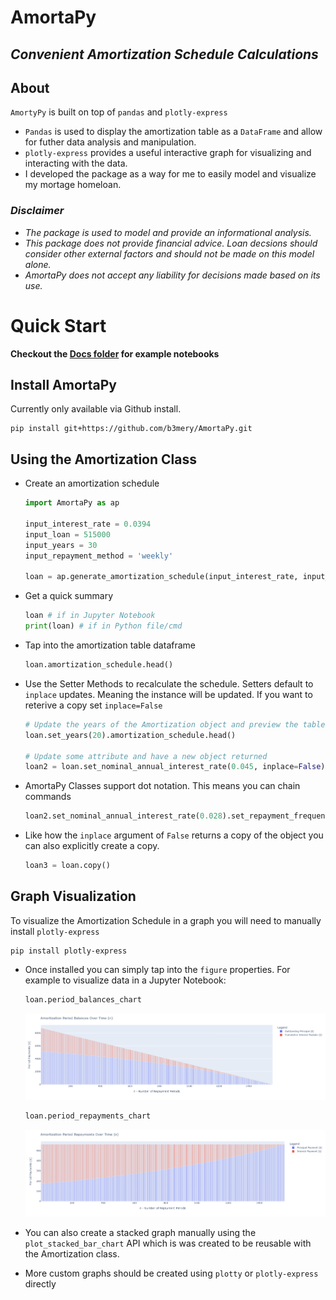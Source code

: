 # AmortaPy
## <i>Convenient Amortization Schedule Calculations</i>
## About
`AmortyPy` is built on top of `pandas` and `plotly-express`
* `Pandas` is used to display the amortization table as a `DataFrame` and allow for futher data analysis and manipulation.
* `plotly-express` provides a useful interactive graph for visualizing and interacting with the data.  
* I developed the package as a way for me to easily model and visualize my mortage homeloan. 

### <i><b>Disclaimer</b>
* The package is used to model and provide an informational analysis. 
* This package does not provide financial advice. Loan decsions should consider other external factors and should not be made on this model alone. 
* AmortaPy does not accept any liability for decisions made based on its use.
</i>

# Quick Start
<b>Checkout the [Docs folder](./Docs/README.md) for example notebooks</b>
## Install AmortaPy
Currently only available via Github install.
```shell
pip install git+https://github.com/b3mery/AmortaPy.git
```
## Using the Amortization Class
* Create an amortization schedule
    ```python
    import AmortaPy as ap

    input_interest_rate = 0.0394
    input_loan = 515000
    input_years = 30
    input_repayment_method = 'weekly'

    loan = ap.generate_amortization_schedule(input_interest_rate, input_loan, input_years, input_repayment_method)
    ```

* Get a quick summary
    ```python
    loan # if in Jupyter Notebook
    print(loan) # if in Python file/cmd
    ```

* Tap into the amortization table dataframe
    ```python
    loan.amortization_schedule.head()
    ```

* Use the Setter Methods to recalculate the schedule. Setters default to `inplace` updates. Meaning the instance will be updated. If you want to reterive a copy set `inplace=False`
    ```python
    # Update the years of the Amortization object and preview the table head again
    loan.set_years(20).amortization_schedule.head()

    # Update some attribute and have a new object returned
    loan2 = loan.set_nominal_annual_interest_rate(0.045, inplace=False)
    ```
* AmortaPy Classes support dot notation. This means you can chain commands
    ```python
    loan2.set_nominal_annual_interest_rate(0.028).set_repayment_frequency_periods('monthly')
    ```
* Like how the `inplace` argument of `False` returns a copy of the object you can also explicitly create a copy. 
    ```python
    loan3 = loan.copy()
    ```
## Graph Visualization
To visualize the Amortization Schedule in a graph you will need to manually install `plotly-express`
```shell
pip install plotly-express
```
* Once installed you can simply tap into the `figure` properties. For example to visualize data in a Jupyter Notebook:
    ```python
    loan.period_balances_chart
    ```
    <img src="./Docs/Period_Balances_Over_Time.png">

    ```python
    loan.period_repayments_chart 
    ```
    <img src="./Docs/Period_Payments_Over_Time.png">

* You can also create a stacked graph manually using the `plot_stacked_bar_chart` API which is was created to be reusable with the Amortization class. 
* More custom graphs should be created using `plotty` or `plotly-express` directly